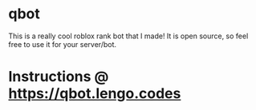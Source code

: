 # qbot
This is a really cool roblox rank bot that I made! It is open source, so feel free to use it for your server/bot.

# Instructions @ https://qbot.lengo.codes
